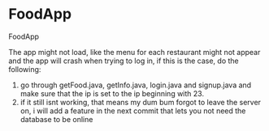 # FoodApp
FoodApp

The app might not load, like the menu for each restaurant might not appear and the app will crash when trying to log in, if this is the case, do the following: 

1. go through getFood.java, getInfo.java, login.java and signup.java and make sure that the ip is set to the ip beginning with 23.
2. if it still isnt working, that means my dum bum forgot to leave the server on, i will add a feature in the next commit that lets you not need the database to be online
